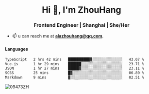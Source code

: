 <h1 align="center">Hi 👋, I'm ZhouHang</h1>

<h3 align="center">Frontend Engineer | Shanghai | She/Her</h3>

- 📫 u can reach me at **alazhouhang@qq.com**.

<h4 align="left">Languages</h4>
<!--START_SECTION:waka-->

```txt
TypeScript   2 hrs 42 mins   ██████████▓░░░░░░░░░░░░░░   43.07 %
Vue.js       1 hr 29 mins    ██████░░░░░░░░░░░░░░░░░░░   23.71 %
JSON         1 hr 27 mins    █████▓░░░░░░░░░░░░░░░░░░░   23.11 %
SCSS         25 mins         █▓░░░░░░░░░░░░░░░░░░░░░░░   06.80 %
Markdown     9 mins          ▓░░░░░░░░░░░░░░░░░░░░░░░░   02.51 %
```

<!--END_SECTION:waka-->

<p align="left"> <img src=https://github-readme-stats.vercel.app/api?username=09473ZH&show_icons=true alt=09473ZH /> </p>
